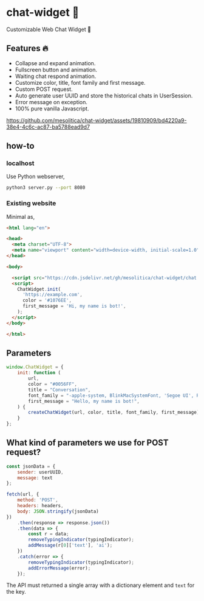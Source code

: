 # chat-widget 💬

Customizable Web Chat Widget 💬

## Features 🔥

- Collapse and expand animation.
- Fullscreen button and animation.
- Waiting chat respond animation.
- Customize color, title, font family and first message.
- Custom POST request.
- Auto generate user UUID and store the historical chats in UserSession.
- Error message on exception.
- 100% pure vanilla Javascript.

https://github.com/mesolitica/chat-widget/assets/19810909/bd4220a9-38e4-4c6c-ac87-ba5788ead9d7

## how-to

### localhost

Use Python webserver,

```bash
python3 server.py --port 8080
```

### Existing website

Minimal as,

```html
<html lang="en">

<head>
  <meta charset="UTF-8">
  <meta name="viewport" content="width=device-width, initial-scale=1.0">
</head>

<body>

  <script src="https://cdn.jsdelivr.net/gh/mesolitica/chat-widget/chat.js"></script>
  <script>
    ChatWidget.init(
      'https://example.com',
      color = '#1076EE',
      first_message = 'Hi, my name is bot!',
    );
  </script>
</body>

</html>
```

## Parameters

```js
window.ChatWidget = {
    init: function (
        url,
        color = "#0056FF",
        title = "Conversation",
        font_family = "-apple-system, BlinkMacSystemFont, 'Segoe UI', Roboto, Oxygen, Ubuntu, Cantarell, 'Open Sans', 'Helvetica Neue', sans-serif",
        first_message = "Hello, my name is bot!",
    ) {
        createChatWidget(url, color, title, font_family, first_message);
    }
};
```

## What kind of parameters we use for POST request?

```js
const jsonData = {
    sender: userUUID,
    message: text
};

fetch(url, {
    method: 'POST',
    headers: headers,
    body: JSON.stringify(jsonData)
})
    .then(response => response.json())
    .then(data => {
        const r = data;
        removeTypingIndicator(typingIndicator);
        addMessage(r[0]['text'], 'ai');
    })
    .catch(error => {
        removeTypingIndicator(typingIndicator);
        addErrorMessage(error);
    });
```

The API must returned a single array with a dictionary element and `text` for the key.